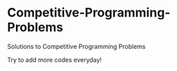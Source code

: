 # Competitive-Programming-Problems

Solutions to Competitive Programming Problems

Try to add more codes everyday!
